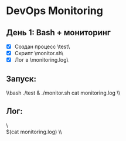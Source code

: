 # DevOps Monitoring 

## День 1: Bash + мониторинг
- [x] Создан процесс \test\
- [x] Скрипт \monitor.sh\
- [x] Лог в \monitoring.log\

## Запуск:
\\\bash
./test &
./monitor.sh
cat monitoring.log
\\\

## Лог:
\\\
$(cat monitoring.log)
\\\
